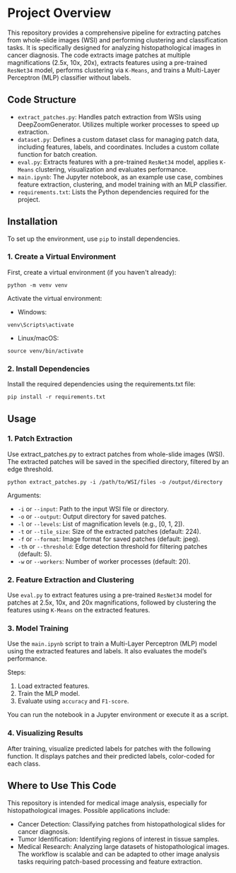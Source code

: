# Project Overview

This repository provides a comprehensive pipeline for extracting patches from whole-slide images (WSI) and performing clustering and classification tasks. It is specifically designed for analyzing histopathological images in cancer diagnosis. The code extracts image patches at multiple magnifications (2.5x, 10x, 20x), extracts features using a pre-trained `ResNet34` model, performs clustering via `K-Means`, and trains a Multi-Layer Perceptron (MLP) classifier without labels.

## Code Structure
- `extract_patches.py`: Handles patch extraction from WSIs using DeepZoomGenerator. Utilizes multiple worker processes to speed up extraction.
- `dataset.py`: Defines a custom dataset class for managing patch data, including features, labels, and coordinates. Includes a custom collate function for batch creation.
- `eval.py`: Extracts features with a pre-trained `ResNet34` model, applies `K-Means` clustering, visualization and evaluates  performance.
- `main.ipynb`: The Jupyter notebook, as an example use case, combines feature extraction, clustering, and model training with an MLP classifier.
- `requirements.txt`: Lists the Python dependencies required for the project.

## Installation

To set up the environment, use `pip` to install dependencies.

### 1. Create a Virtual Environment
First, create a virtual environment (if you haven't already):

```
python -m venv venv
```

Activate the virtual environment:
* Windows:
```
venv\Scripts\activate
```
* Linux/macOS:
```
source venv/bin/activate
```

### 2. Install Dependencies
Install the required dependencies using the requirements.txt file:
```
pip install -r requirements.txt
```

## Usage
### 1. Patch Extraction
Use extract_patches.py to extract patches from whole-slide images (WSI). The extracted patches will be saved in the specified directory, filtered by an edge threshold.
```
python extract_patches.py -i /path/to/WSI/files -o /output/directory
```
Arguments:

* `-i` or `--input`: Path to the input WSI file or directory.
* `-o` or `--output`: Output directory for saved patches.
* `-l` or `--levels`: List of magnification levels (e.g., [0, 1, 2]).
* `-t` or `--tile_size`: Size of the extracted patches (default: 224).
* `-f` or `--format`: Image format for saved patches (default: jpeg).
* `-th` or `--threshold`: Edge detection threshold for filtering patches (default: 5).
* `-w` or `--workers`: Number of worker processes (default: 20).

### 2. Feature Extraction and Clustering
Use `eval.py` to extract features using a pre-trained `ResNet34` model for patches at 2.5x, 10x, and 20x magnifications, followed by clustering the features using `K-Means` on the extracted features.

### 3. Model Training
Use the `main.ipynb` script to train a Multi-Layer Perceptron (MLP) model using the extracted features and labels. It also evaluates the model’s performance.

Steps:
1. Load extracted features.
2. Train the MLP model.
3. Evaluate using `accuracy` and `F1-score`.
   
You can run the notebook in a Jupyter environment or execute it as a script.

### 4. Visualizing Results
After training, visualize predicted labels for patches with the following function. It displays patches and their predicted labels, color-coded for each class.

## Where to Use This Code
This repository is intended for medical image analysis, especially for histopathological images. Possible applications include:
+ Cancer Detection: Classifying patches from histopathological slides for cancer diagnosis.
+ Tumor Identification: Identifying regions of interest in tissue samples.
+ Medical Research: Analyzing large datasets of histopathological images.
The workflow is scalable and can be adapted to other image analysis tasks requiring patch-based processing and feature extraction.
